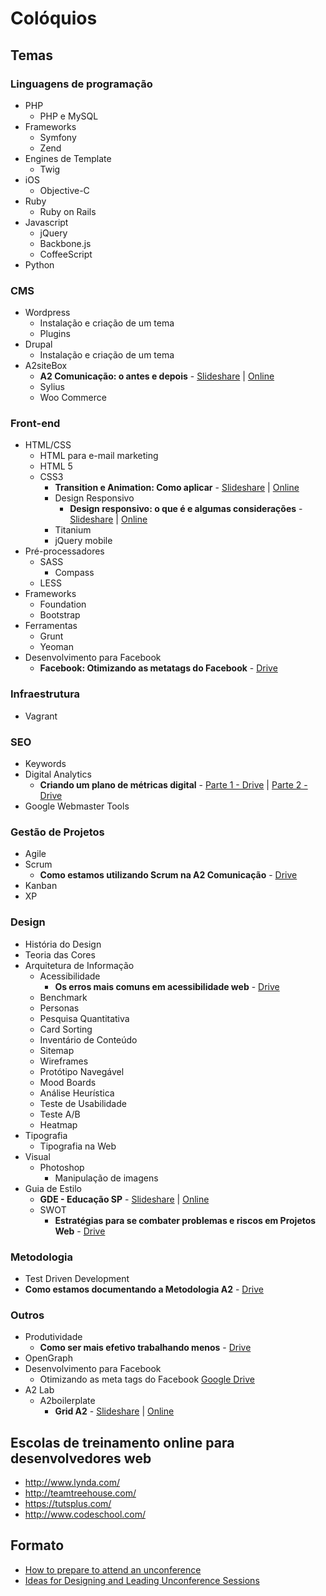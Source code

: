 # Colóquios

## Temas

### Linguagens de programação
* PHP
  * PHP e MySQL
* Frameworks
  * Symfony
  * Zend
* Engines de Template
  * Twig
* iOS
  * Objective-C
* Ruby
  * Ruby on Rails
* Javascript
  * jQuery
  * Backbone.js
  * CoffeeScript
* Python

  
### CMS
  * Wordpress
    * Instalação e criação de um tema
    * Plugins
  * Drupal
    * Instalação e criação de um tema
  * A2siteBox
    * **A2 Comunicação: o antes e depois** - [Slideshare](http://pt.slideshare.net/raphaelfabeni/a2-comunicacao) | [Online](http://raphaelfabeni.com.br/talks/a2comunicacao/#/)
    * Sylius
    * Woo Commerce
    
### Front-end
  * HTML/CSS
    * HTML para e-mail marketing
    * HTML 5
    * CSS3
      * **Transition e Animation: Como aplicar** - [Slideshare](http://www.slideshare.net/raphaelfabeni/transition-animation-22609313) | [Online](http://raphaelfabeni.com.br/talks/transition-animation/)
      * Design Responsivo
        * **Design responsivo: o que é e algumas considerações** - [Slideshare](http://www.slideshare.net/raphaelfabeni/design-responsivo-27345593) | [Online](http://raphaelfabeni.com.br/talks/design-responsivo/#/design-responsivo)
      * Titanium
      * jQuery mobile
  * Pré-processadores
    * SASS
      * Compass
    * LESS
  * Frameworks
    * Foundation
    * Bootstrap
  * Ferramentas
    * Grunt
    * Yeoman
  * Desenvolvimento para Facebook
    * **Facebook: Otimizando as metatags do Facebook** - [Drive](https://docs.google.com/a/a2comunicacao.com.br/presentation/d/1nXKtGK4AjuobU3FpmGRlXuI6agDRcy7Z3tvXDGELtAs/edit#slide=id.g33e3eae92_1_0)

### Infraestrutura 
  * Vagrant

### SEO
  * Keywords
  * Digital Analytics
    * **Criando um plano de métricas digital** - [Parte 1 - Drive](https://docs.google.com/a/a2comunicacao.com.br/presentation/d/1EOLgiJMxC3uBKjAKG4fCjhz2ORWtegUrkVgPSBWLols/edit#slide=id.p) | [Parte 2 - Drive](https://docs.google.com/a/a2comunicacao.com.br/presentation/d/1frabT_l5aZWj9SsrKmT0-MgcUkqeoPX_pLsgL5FkW8c/edit#slide=id.p)
  * Google Webmaster Tools

### Gestão de Projetos
  * Agile
  * Scrum
    * **Como estamos utilizando Scrum na A2 Comunicação** - [Drive](https://docs.google.com/a/a2comunicacao.com.br/presentation/d/1kuvmawiWOoHL9s9QdT4X77v4QCHKFaEOLjrgpvfGFUE/edit#slide=id.ge7cf9386_091)
  * Kanban
  * XP
  
### Design
  * História do Design
  * Teoria das Cores
  * Arquitetura de Informação
    * Acessibilidade
      * **Os erros mais comuns em acessibilidade web** - [Drive](https://drive.google.com/a/a2comunicacao.com.br/#folders/0Bwgni3b2jqIVOTI2OGU0OTEtY2IxZC00MjJhLWIxNWQtNjE3YjY3YTFjMTIy)
    * Benchmark
    * Personas
    * Pesquisa Quantitativa
    * Card Sorting
    * Inventário de Conteúdo
    * Sitemap
    * Wireframes
    * Protótipo Navegável
    * Mood Boards
    * Análise Heurística
    * Teste de Usabilidade
    * Teste A/B
    * Heatmap
  * Tipografia
    * Tipografia na Web
  * Visual
    * Photoshop
      * Manipulação de imagens  
  * Guia de Estilo
    * **GDE - Educação SP** - [Slideshare](http://www.slideshare.net/raphaelfabeni/gde-educacaosp) | [Online](http://raphaelfabeni.com.br/talks/gde-educacaosp/#/)
    * SWOT
      * **Estratégias para se combater problemas e riscos em Projetos Web** - [Drive](https://drive.google.com/a/a2comunicacao.com.br/#folders/0Bwgni3b2jqIVY2Y2ZmUzYjEtNmY4OC00MGI3LWEzZDktMDIwODZkMjY2OWEy)
     
### Metodologia
* Test Driven Development
* **Como estamos documentando a Metodologia A2** - [Drive](https://docs.google.com/a/a2comunicacao.com.br/presentation/d/1mF4CO4CFL7nZJR9A9UFrbvSMhl9HDp62zGmYXIkVk6U/edit#slide=id.p)


### Outros
  * Produtividade
    * **Como ser mais efetivo trabalhando menos** - [Drive](https://drive.google.com/a/a2comunicacao.com.br/#folders/0Bwgni3b2jqIVYWY3ODg1MmEtYjRmMi00YmFjLTg5NzMtNDA3OTUzYTgxNzE0)
  * OpenGraph 
  * Desenvolvimento para Facebook
     * Otimizando as meta tags do Facebook [Google Drive](https://docs.google.com/a/a2comunicacao.com.br/presentation/d/1nXKtGK4AjuobU3FpmGRlXuI6agDRcy7Z3tvXDGELtAs/edit#slide=id.g33e3eae92_1_0)
  * A2 Lab
    * A2boilerplate
      * **Grid A2** - [Slideshare](http://www.slideshare.net/raphaelfabeni/a2boilerplate) | [Online](http://raphaelfabeni.com.br/talks/grid-a2/)

## Escolas de treinamento online para desenvolvedores web

* http://www.lynda.com/
* http://teamtreehouse.com/
* https://tutsplus.com/
* http://www.codeschool.com/

## Formato

* [How to prepare to attend an unconference](http://www.unconference.net/unconferencing-how-to-prepare-to-attend-an-unconference/)
* [Ideas for Designing and Leading Unconference Sessions](http://www.environmentalevaluators.net/ideas-for-designing-and-leading-sessions/)
